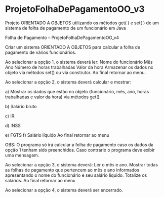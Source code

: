# ProjetoFolhaDePagamentoOO_v3
 
Projeto ORIENTADO A OBJETOS utilizando os métodos get( ) e set( ) de um sistema de folha de pagamento de um funcionário em Java

Folha de Pagamento – ProjetoFolhaDePagamentoOO_v4

Criar um sistema ORIENTADO A OBJETOS para calcular a folha de pagamento de vários funcionários.

Ao selecionar a opção 1, o sistema deverá ler: Nome do funcionário Mês Ano Número de horas trabalhadas Valor da hora Armazenar os dados no objeto via métodos set() ou via construtor. Ao final retornar ao menu.

Ao selecionar a opção 2, o sistema deverá calcular e mostrar:

a) Mostrar os dados que estão no objeto (funcionário, mês, ano, horas trabalhadas e valor da hora) via métodos get()

b) Salário bruto

c) IR

d) INSS

e) FGTS f) Salário líquido Ao final retornar ao menu

OBS: O programa só irá calcular a folha de pagamento caso os dados da opção 1 tenham sido preenchidos. Caso contrario o programa deve exibir uma mensagem.

Ao selecionar a opção 3, o sistema deverá: Ler o mês e ano. Mostrar todas as folhas de pagamento que pertencem ao mês e ano informados apresentando o nome do funcionário e seu salário liquido. Totalize os salários. Ao final retornar ao menu

Ao selecionar a opção 4, o sistema deverá ser encerrado.
